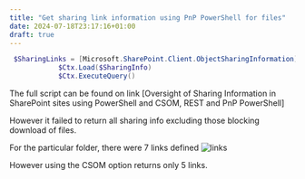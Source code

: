 ```yaml
---
title: "Get sharing link information using PnP PowerShell for files"
date: 2024-07-18T23:17:16+01:00
draft: true
---
```



```powershell
 $SharingLinks = [Microsoft.SharePoint.Client.ObjectSharingInformation]::GetObjectSharingInformation($Ctx, $Item, $false, $false, $false, $true, $true, $true, $true)
            $Ctx.Load($SharingInfo)
            $Ctx.ExecuteQuery()
```

The full script can be found on link [Oversight of Sharing Information in SharePoint sites using PowerShell and CSOM, REST and PnP PowerShell]

However it failed to return all sharing info excluding those blocking download of files.

For the particular folder, there were 7 links defined 
![links](../images/powershell_getsharinginformation_csom_graph/CSOM_sharinglink.png)

However using the CSOM option returns only 5 links. 

